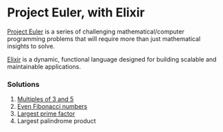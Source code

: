 # Project Euler, with Elixir

[Project Euler](https://projecteuler.net/) is a series of challenging mathematical/computer programming problems that will require more than just mathematical insights to solve.

[Elixir](http://elixir-lang.org/) is a dynamic, functional language designed for building scalable and maintainable applications.

### Solutions

1. [Multiples of 3 and 5](001)
2. [Even Fibonacci numbers](002)
3. [Largest prime factor](003)
4. Largest palindrome product
